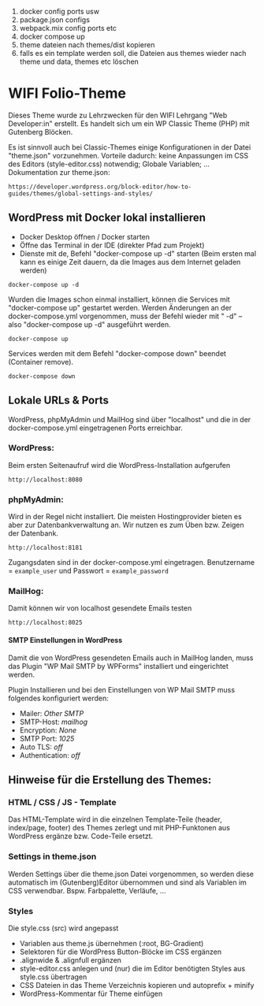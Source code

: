 1) docker config ports usw
2) package.json configs
3) webpack.mix config ports etc
4) docker compose up
5) theme dateien nach themes/dist kopieren
6) falls es ein template werden soll, die Dateien aus themes wieder nach theme und data, themes etc löschen

# WIFI Folio-Theme

Dieses Theme wurde zu Lehrzwecken für den WIFI Lehrgang "Web Developer:in" erstellt. Es handelt sich um ein WP Classic Theme (PHP) mit Gutenberg Blöcken.

Es ist sinnvoll auch bei Classic-Themes einige Konfigurationen in der Datei "theme.json" vorzunehmen. Vorteile dadurch: keine Anpassungen im CSS des Editors (style-editor.css) notwendig; Globale Variablen; ...  
Dokumentation zur theme.json:
```
https://developer.wordpress.org/block-editor/how-to-guides/themes/global-settings-and-styles/
```

## WordPress mit Docker lokal installieren
- Docker Desktop öffnen / Docker starten
- Öffne das Terminal in der IDE (direkter Pfad zum Projekt)
- Dienste mit de, Befehl "docker-compose up -d" starten (Beim ersten mal kann es einige Zeit dauern, da die Images aus dem Internet geladen werden)
```shell
docker-compose up -d
```

Wurden die Images schon einmal installiert, können die Services mit "docker-compose up" gestartet werden. Werden Änderungen an der docker-compose.yml vorgenommen, muss der Befehl wieder mit " -d" – also "docker-compose up -d" ausgeführt werden. 
```
docker-compose up
```

Services werden mit dem Befehl "docker-compose down" beendet (Container remove).
```shell
docker-compose down
```

## Lokale URLs & Ports
WordPress, phpMyAdmin und MailHog sind über "localhost" und die in der docker-compose.yml eingetragenen Ports erreichbar.

### WordPress:
Beim ersten Seitenaufruf wird die WordPress-Installation aufgerufen
```
http://localhost:8080
```

### phpMyAdmin:
Wird in der Regel nicht installiert. Die meisten Hostingprovider bieten es aber zur Datenbankverwaltung an. Wir nutzen es zum Üben bzw. Zeigen der Datenbank.
```
http://localhost:8181
```
Zugangsdaten sind in der docker-compose.yml eingetragen. Benutzername = `example_user` und Passwort = `example_password`

### MailHog:
Damit können wir von localhost gesendete Emails testen
```
http://localhost:8025
```
#### SMTP Einstellungen in WordPress
Damit die von WordPress gesendeten Emails auch in MailHog landen, muss das Plugin "WP Mail SMTP by WPForms" installiert und eingerichtet werden.

Plugin Installieren und bei den Einstellungen von WP Mail SMTP muss folgendes konfiguriert werden:
- Mailer: *Other SMTP*
- SMTP-Host: *mailhog*
- Encryption: *None*
- SMTP Port: *1025*
- Auto TLS: *off*
- Authentication: *off*


## Hinweise für die Erstellung des Themes:

### HTML / CSS / JS - Template 
Das HTML-Template wird in die einzelnen Template-Teile (header, index/page, footer) des Themes zerlegt und mit PHP-Funktonen aus WordPress ergänze bzw. Code-Teile ersetzt.

### Settings in theme.json
Werden Settings über die theme.json Datei vorgenommen, so werden diese automatisch im (Gutenberg)Editor übernommen und sind als Variablen im CSS verwendbar. Bspw. Farbpalette, Verläufe, ... 

### Styles
Die style.css (src) wird angepasst
- Variablen aus theme.js übernehmen (:root, <body> BG-Gradient)
- Selektoren für die WordPress Button-Blöcke im CSS ergänzen
- .alignwide & .alignfull ergänzen
- style-editor.css anlegen und (nur) die im Editor benötigten Styles aus style.css übertragen
- CSS Dateien in das Theme Verzeichnis kopieren und autoprefix + minify
- WordPress-Kommentar für Theme einfügen
